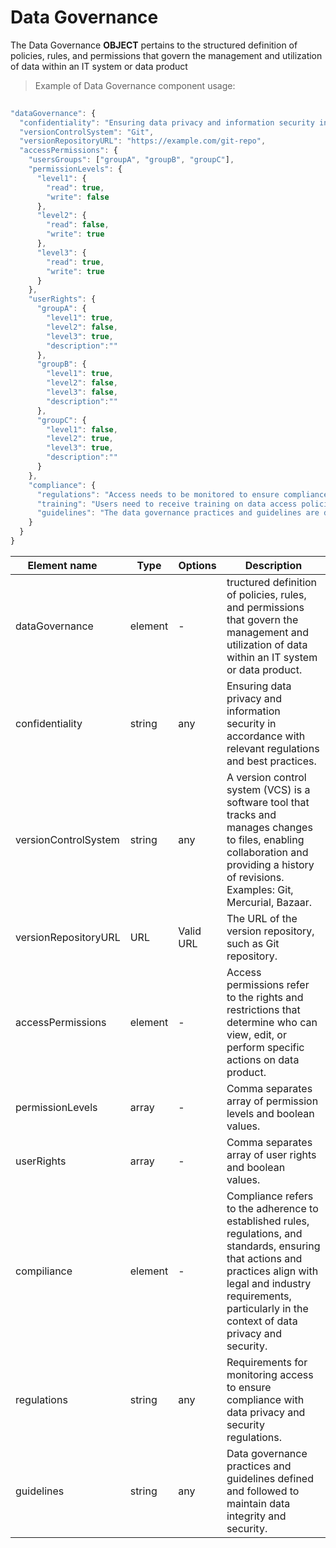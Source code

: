 # Data Governance

The Data Governance **OBJECT** pertains to the structured definition of policies, rules, and permissions that govern the management and utilization of data within an IT system or data product

> Example of Data Governance component usage:

```javascript
  
"dataGovernance": {
  "confidentiality": "Ensuring data privacy and information security in accordance with relevant regulations and best practices.",
  "versionControlSystem": "Git",
  "versionRepositoryURL": "https://example.com/git-repo",
  "accessPermissions": {
    "usersGroups": ["groupA", "groupB", "groupC"],
    "permissionLevels": {
      "level1": {
        "read": true,
        "write": false
      },
      "level2": {
        "read": false,
        "write": true
      },
      "level3": {
        "read": true,
        "write": true
      }
    },
    "userRights": {
      "groupA": {
        "level1": true,
        "level2": false,
        "level3": true,
        "description":""
      },
      "groupB": {
        "level1": true,
        "level2": false,
        "level3": false,
        "description":""
      },
      "groupC": {
        "level1": false,
        "level2": true,
        "level3": true,
        "description":""
      }
    },
    "compliance": {
      "regulations": "Access needs to be monitored to ensure compliance with data privacy and security regulations.",
      "training": "Users need to receive training on data access policies and security best practices.",
      "guidelines": "The data governance practices and guidelines are defined and followed to maintain data integrity and security."
    }
  }
}  
```
| <div style="width:150px">Element name</div>   | Type  | Options  | Description  |
|---|---|---|---|
| dataGovernance | element | - | tructured definition of policies, rules, and permissions that govern the management and utilization of data within an IT system or data product. |
| confidentiality | string | any | Ensuring data privacy and information security in accordance with relevant regulations and best practices.|
| versionControlSystem | string | any | A version control system (VCS) is a software tool that tracks and manages changes to files, enabling collaboration and providing a history of revisions. Examples: Git, Mercurial, Bazaar. |
| versionRepositoryURL | URL| Valid URL | The URL of the version repository, such as Git repository. |
| accessPermissions | element | - | Access permissions refer to the rights and restrictions that determine who can view, edit, or perform specific actions on data product. |
| permissionLevels| array | - | Comma separates array of permission levels and boolean values. |
| userRights| array | - | Comma separates array of user rights and boolean values. |
| compiliance| element | -  | Compliance refers to the adherence to established rules, regulations, and standards, ensuring that actions and practices align with legal and industry requirements, particularly in the context of data privacy and security. |
| regulations | string | any | Requirements for monitoring access to ensure compliance with data privacy and security regulations.|
| guidelines | string | any | Data governance practices and guidelines defined and followed to maintain data integrity and security.|
